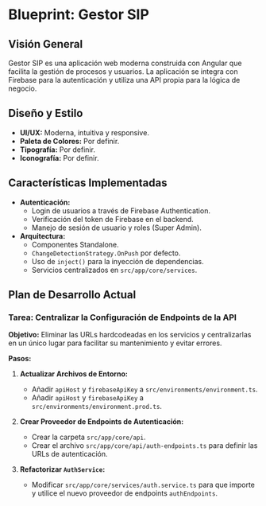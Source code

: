# Blueprint: Gestor SIP

## Visión General

Gestor SIP es una aplicación web moderna construida con Angular que facilita la gestión de procesos y usuarios. La aplicación se integra con Firebase para la autenticación y utiliza una API propia para la lógica de negocio.

## Diseño y Estilo

*   **UI/UX:** Moderna, intuitiva y responsive.
*   **Paleta de Colores:** Por definir.
*   **Tipografía:** Por definir.
*   **Iconografía:** Por definir.

## Características Implementadas

*   **Autenticación:**
    *   Login de usuarios a través de Firebase Authentication.
    *   Verificación del token de Firebase en el backend.
    *   Manejo de sesión de usuario y roles (Super Admin).
*   **Arquitectura:**
    *   Componentes Standalone.
    *   `ChangeDetectionStrategy.OnPush` por defecto.
    *   Uso de `inject()` para la inyección de dependencias.
    *   Servicios centralizados en `src/app/core/services`.

## Plan de Desarrollo Actual

### Tarea: Centralizar la Configuración de Endpoints de la API

**Objetivo:** Eliminar las URLs hardcodeadas en los servicios y centralizarlas en un único lugar para facilitar su mantenimiento y evitar errores.

**Pasos:**

1.  **Actualizar Archivos de Entorno:**
    *   Añadir `apiHost` y `firebaseApiKey` a `src/environments/environment.ts`.
    *   Añadir `apiHost` y `firebaseApiKey` a `src/environments/environment.prod.ts`.

2.  **Crear Proveedor de Endpoints de Autenticación:**
    *   Crear la carpeta `src/app/core/api`.
    *   Crear el archivo `src/app/core/api/auth-endpoints.ts` para definir las URLs de autenticación.

3.  **Refactorizar `AuthService`:**
    *   Modificar `src/app/core/services/auth.service.ts` para que importe y utilice el nuevo proveedor de endpoints `authEndpoints`.
